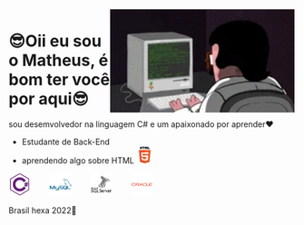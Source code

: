 <img src = "200w.gif" width = "325px" align = "right">

# 😎Oii eu sou o Matheus, é bom ter você por aqui😎
sou desemvolvedor na linguagem C# e um apaixonado por aprender❤️

- Estudante de Back-End
- aprendendo algo sobre HTML <img src ="https://github.com/devicons/devicon/blob/master/icons/html5/html5-original-wordmark.svg" width = "30">

<div>
  <img src = "https://github.com/devicons/devicon/blob/1119b9f84c0290e0f0b38982099a2bd027a48bf1/icons/csharp/csharp-line.svg" width = "40" >&nbsp;&nbsp;&nbsp;&nbsp;&nbsp;&nbsp;&nbsp;
  <img src = "https://github.com/devicons/devicon/blob/1119b9f84c0290e0f0b38982099a2bd027a48bf1/icons/mysql/mysql-plain-wordmark.svg" width = "40">&nbsp;&nbsp;&nbsp;&nbsp;&nbsp;&nbsp;&nbsp;
  <img src = "https://github.com/devicons/devicon/blob/master/icons/microsoftsqlserver/microsoftsqlserver-plain-wordmark.svg" width = "40">&nbsp;&nbsp;&nbsp;&nbsp;&nbsp;&nbsp;&nbsp;
  <img src = "OracleIcon.png" width = "40">&nbsp;&nbsp;&nbsp;&nbsp;&nbsp;&nbsp;&nbsp;
<div>

Brasil hexa 2022💛




